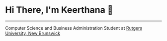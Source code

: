# Hi There, I'm Keerthana 👋
<hr>
Computer Science and Business Administration Student at <a href="https://newbrunswick.rutgers.edu/"> Rutgers University, New Brunswick </a>
